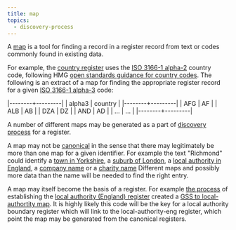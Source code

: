 ```yaml
---
title: map
topics:
  - discovery-process
---
```


A [map](https://en.wikipedia.org/wiki/Associative_array) is a tool for finding a record in a register record from text or codes commonly found in existing data.

For example, the [country register](https://country.register.gov.uk) uses the [ISO 3166-1 alpha-2](https://en.wikipedia.org/wiki/ISO_3166-1_alpha-2) country code,
following HMG [open standards guidance for country codes](https://www.gov.uk/government/publications/open-standards-for-government/country-codes).
The following is an extract of a map for finding the appropriate register record for a given [ISO 3166-1 alpha-3](https://en.wikipedia.org/wiki/ISO_3166-1_alpha-3)
code:

|--------+---------|
| alpha3 | country |
|--------+---------|
| AFG    | AF      |
| ALB    | AB      |
| DZA    | DZ      |
| AND    | AD      |
| …      | …       |
|--------+---------|

A number of different maps may be generated as a part of [discovery process](discovery-process) for a register.

A map may not be [canonical](canonical) in the sense that there may legitimately be more than one map for a given identifier.
For example the text "Richmond" could identify a [town in Yorkshire](https://en.wikipedia.org/wiki/Richmond,_North_Yorkshire),
a [suburb of London](https://en.wikipedia.org/wiki/Richmond,_London), a [local authority in England][local-authority-eng:RIC], a [company name][company:05640458] or a [charity name][charity:200431]
Different maps and possibly more data than the name will be needed to find the right entry.

A map may itself become the basis of a register.
For example [the process](https://registers-history.herokuapp.com/local-authority-eng) of establishing the [local authority (England) register](https://local-authority-eng.register.gov.uk/) 
created a [GSS to local-authortity map](https://github.com/openregister/local-authority-data/blob/master/maps/gss.tsv).
It is highly likely this code will be the key for a local authority boundary register which will link to the local-authority-eng register,
which point the map may be generated from the canonical registers.

[local-authority-eng:RIC]: https://local-authority-eng.register.gov.uk/record/RIC
[company:05640458]: https://beta.companieshouse.gov.uk/company/05640458
[charity:200431]: http://beta.charitycommission.gov.uk/charity-details/?regid=200431&subid=0

